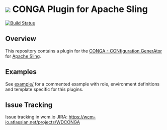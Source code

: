 <img src="http://wcm.io/images/favicon-16@2x.png"/> CONGA Plugin for Apache Sling
======
[![Build Status](https://travis-ci.org/wcm-io-devops/wcm-io-devops-conga-sling-plugin.png?branch=master)](https://travis-ci.org/wcm-io-devops/wcm-io-devops-conga-sling-plugin)


## Overview

This repository contains a plugin for the [CONGA - CONfiguration GenerAtor][conga] for [Apache Sling][sling].


## Examples

See [example/](example/) for a commented example with role, environment definitions and template specific for this plugins.


## Issue Tracking

Issue tracking in wcm.io JIRA: https://wcm-io.atlassian.net/projects/WDCONGA



[conga]: https://github.com/wcm-io-devops/wcm-io-devops-conga
[sling]: http://sling.apache.org/
